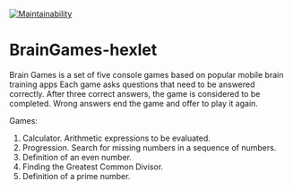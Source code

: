 [![Maintainability](https://api.codeclimate.com/v1/badges/f9ac0db50e30c16dacac/maintainability)](https://codeclimate.com/github/NataBorodina/BrainGames-hexlet/maintainability)

# BrainGames-hexlet
Brain Games is a set of five console games based on popular mobile brain training apps
Each game asks questions that need to be answered correctly. After three correct answers, the game is considered to be completed. Wrong answers end the game and offer to play it again.

Games:
1. Calculator. Arithmetic expressions to be evaluated.
2. Progression. Search for missing numbers in a sequence of numbers.
3. Definition of an even number.
4. Finding the Greatest Common Divisor.
5. Definition of a prime number.
